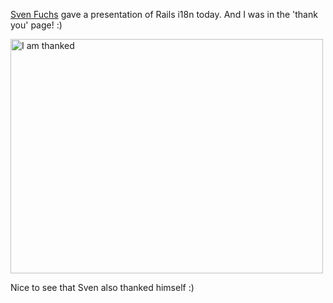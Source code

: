 <a href="http://workingwithrails.com/person/9963-sven-fuchs">Sven Fuchs</a> gave a presentation of Rails i18n today. And I was in the 'thank you' page! :)

<img class="size-full wp-image-184" title="rails-i18n-presentation" src="http://iain.nl/wp-content/uploads/2008/09/cam.jpg" alt="I am thanked" width="500" height="375" />

Nice to see that Sven also thanked himself :)
